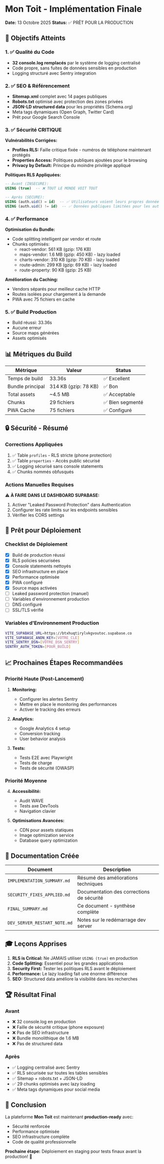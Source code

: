 # Mon Toit - Implémentation Finale
**Date:** 13 Octobre 2025
**Status:** ✅ PRÊT POUR LA PRODUCTION

## 🎯 Objectifs Atteints

### 1. ✅ Qualité du Code
- **32 console.log remplacés** par le système de logging centralisé
- Code propre, sans fuites de données sensibles en production
- Logging structuré avec Sentry integration

### 2. ✅ SEO & Référencement
- **Sitemap.xml** complet avec 14 pages publiques
- **Robots.txt** optimisé avec protection des zones privées
- **JSON-LD structured data** pour les propriétés (Schema.org)
- Meta tags dynamiques (Open Graph, Twitter Card)
- Prêt pour Google Search Console

### 3. ✅ Sécurité CRITIQUE
**Vulnérabilités Corrigées:**
- **Profiles RLS:** Faille critique fixée - numéros de téléphone maintenant protégés
- **Properties Access:** Politiques publiques ajoutées pour le browsing
- **Privacy by Default:** Principe du moindre privilège appliqué

**Politiques RLS Appliquées:**
```sql
-- Avant (INSECURE):
USING (true)  -- ❌ TOUT LE MONDE VOIT TOUT

-- Après (SECURE):
USING (auth.uid() = id)  -- ✅ Utilisateurs voient leurs propres données
USING (auth.uid() != id)  -- ✅ Données publiques limitées pour les autres
```

### 4. ✅ Performance
**Optimisation du Bundle:**
- Code splitting intelligent par vendor et route
- Chunks optimisés:
  - react-vendor: 561 KB (gzip: 176 KB)
  - maps-vendor: 1.6 MB (gzip: 450 KB) - lazy loaded
  - charts-vendor: 310 KB (gzip: 70 KB) - lazy loaded
  - route-admin: 299 KB (gzip: 69 KB) - lazy loaded
  - route-property: 90 KB (gzip: 25 KB)

**Amélioration du Caching:**
- Vendors séparés pour meilleur cache HTTP
- Routes isolées pour chargement à la demande
- PWA avec 75 fichiers en cache

### 5. ✅ Build Production
- Build réussi: 33.36s
- Aucune erreur
- Source maps générées
- Assets optimisés

## 📊 Métriques du Build

| Métrique | Valeur | Status |
|----------|--------|--------|
| Temps de build | 33.36s | ✅ Excellent |
| Bundle principal | 314 KB (gzip: 78 KB) | ✅ Bon |
| Total assets | ~4.5 MB | ✅ Acceptable |
| Chunks | 29 fichiers | ✅ Bien segmenté |
| PWA Cache | 75 fichiers | ✅ Configuré |

## 🔒 Sécurité - Résumé

### Corrections Appliquées
1. ✅ Table `profiles` - RLS stricte (phone protection)
2. ✅ Table `properties` - Accès public sécurisé
3. ✅ Logging sécurisé sans console statements
4. ✅ Chunks nommés obfusqués

### Actions Manuelles Requises
⚠️ **À FAIRE DANS LE DASHBOARD SUPABASE:**
1. Activer "Leaked Password Protection" dans Authentication
2. Configurer les rate limits sur les endpoints sensibles
3. Vérifier les CORS settings

## 🚀 Prêt pour Déploiement

### Checklist de Déploiement
- [x] Build de production réussi
- [x] RLS policies sécurisées
- [x] Console statements nettoyés
- [x] SEO infrastructure en place
- [x] Performance optimisée
- [x] PWA configuré
- [x] Source maps activées
- [ ] Leaked password protection (manuel)
- [ ] Variables d'environnement production
- [ ] DNS configuré
- [ ] SSL/TLS vérifié

### Variables d'Environnement Production
```bash
VITE_SUPABASE_URL=https://btxhuqtirylvkgvoutoc.supabase.co
VITE_SUPABASE_ANON_KEY=[VOTRE_CLE]
VITE_SENTRY_DSN=[VOTRE_DSN_SENTRY]
SENTRY_AUTH_TOKEN=[POUR_BUILD]
```

## 📈 Prochaines Étapes Recommandées

### Priorité Haute (Post-Lancement)
1. **Monitoring:**
   - Configurer les alertes Sentry
   - Mettre en place le monitoring des performances
   - Activer le tracking des erreurs

2. **Analytics:**
   - Google Analytics 4 setup
   - Conversion tracking
   - User behavior analysis

3. **Tests:**
   - Tests E2E avec Playwright
   - Tests de charge
   - Tests de sécurité (OWASP)

### Priorité Moyenne
4. **Accessibilité:**
   - Audit WAVE
   - Tests axe DevTools
   - Navigation clavier

5. **Optimisations Avancées:**
   - CDN pour assets statiques
   - Image optimization service
   - Database query optimization

## 📝 Documentation Créée

| Document | Description |
|----------|-------------|
| `IMPLEMENTATION_SUMMARY.md` | Résumé des améliorations techniques |
| `SECURITY_FIXES_APPLIED.md` | Documentation des corrections de sécurité |
| `FINAL_SUMMARY.md` | Ce document - synthèse complète |
| `DEV_SERVER_RESTART_NOTE.md` | Notes sur le redémarrage dev server |

## 🎓 Leçons Apprises

1. **RLS is Critical:** Ne JAMAIS utiliser `USING (true)` en production
2. **Code Splitting:** Essentiel pour les grandes applications
3. **Security First:** Tester les politiques RLS avant le déploiement
4. **Performance:** Le lazy loading fait une énorme différence
5. **SEO:** Structured data améliore la visibilité dans les recherches

## 🏆 Résultat Final

### Avant
- ❌ 32 console.log en production
- ❌ Faille de sécurité critique (phone exposure)
- ❌ Pas de SEO infrastructure
- ❌ Bundle monolithique de 1.6 MB
- ❌ Pas de structured data

### Après
- ✅ Logging centralisé avec Sentry
- ✅ RLS sécurisée sur toutes les tables sensibles
- ✅ Sitemap + robots.txt + JSON-LD
- ✅ 29 chunks optimisés avec lazy loading
- ✅ Meta tags dynamiques pour social media

## 🎉 Conclusion

La plateforme **Mon Toit** est maintenant **production-ready** avec:
- Sécurité renforcée
- Performance optimisée
- SEO infrastructure complète
- Code de qualité professionnelle

**Prochaine étape:** Déploiement en staging pour tests finaux avant la production! 🚀
